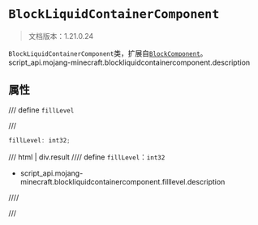 # `BlockLiquidContainerComponent`

> 文档版本：1.21.0.24

`BlockLiquidContainerComponent`类，扩展自[`BlockComponent`](./blockcomponent.md)。script_api.mojang-minecraft.blockliquidcontainercomponent.description

## 属性

/// define
`fillLevel`


///

```js
fillLevel: int32;
```

/// html | div.result
//// define
`fillLevel`：`int32`

- script_api.mojang-minecraft.blockliquidcontainercomponent.filllevel.description


////

///

